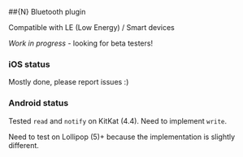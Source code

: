 ##{N} Bluetooth plugin

Compatible with LE (Low Energy) / Smart devices

_Work in progress_ - looking for beta testers!

### iOS status
Mostly done, please report issues :)

### Android status
Tested `read` and `notify` on KitKat (4.4). Need to implement `write`.

Need to test on Lollipop (5)+ because the implementation is slightly different.